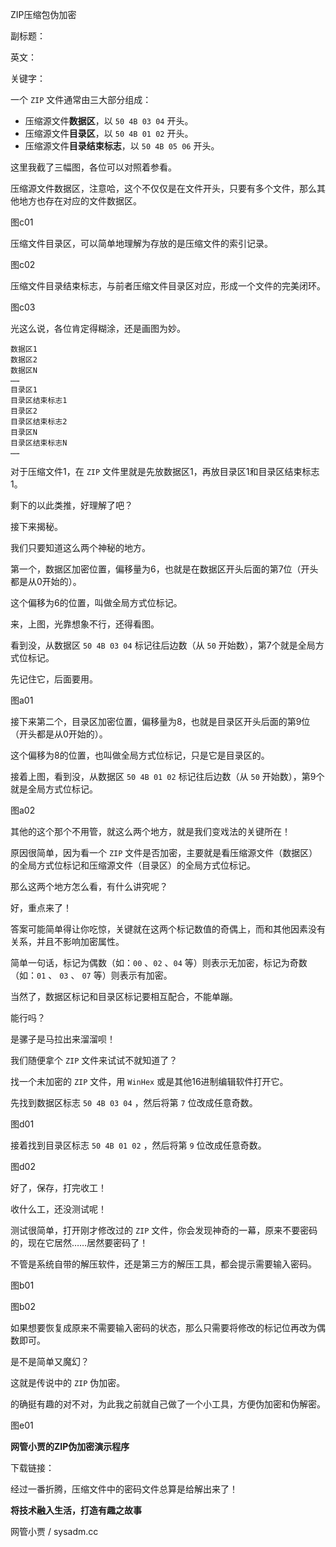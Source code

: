 ZIP压缩包伪加密

副标题：

英文：

关键字：













一个 `ZIP` 文件通常由三大部分组成：

* 压缩源文件**数据区**，以 `50 4B 03 04` 开头。
* 压缩源文件**目录区**，以 `50 4B 01 02` 开头。
* 压缩源文件**目录结束标志**，以 `50 4B 05 06` 开头。



这里我截了三幅图，各位可以对照着参看。



压缩源文件数据区，注意哈，这个不仅仅是在文件开头，只要有多个文件，那么其他地方也存在对应的文件数据区。

图c01



压缩文件目录区，可以简单地理解为存放的是压缩文件的索引记录。

图c02



压缩文件目录结束标志，与前者压缩文件目录区对应，形成一个文件的完美闭环。

图c03



光这么说，各位肯定得糊涂，还是画图为妙。

```
数据区1
数据区2
数据区N
……
目录区1
目录区结束标志1
目录区2
目录区结束标志2
目录区N
目录区结束标志N
……
```



对于压缩文件1，在 `ZIP` 文件里就是先放数据区1，再放目录区1和目录区结束标志1。

剩下的以此类推，好理解了吧？



接下来揭秘。

我们只要知道这么两个神秘的地方。



第一个，数据区加密位置，偏移量为6，也就是在数据区开头后面的第7位（开头都是从0开始的）。

这个偏移为6的位置，叫做全局方式位标记。

来，上图，光靠想象不行，还得看图。

看到没，从数据区 `50 4B 03 04` 标记往后边数（从 `50` 开始数），第7个就是全局方式位标记。

先记住它，后面要用。

图a01



接下来第二个，目录区加密位置，偏移量为8，也就是目录区开头后面的第9位（开头都是从0开始的）。

这个偏移为8的位置，也叫做全局方式位标记，只是它是目录区的。

接着上图，看到没，从数据区 `50 4B 01 02` 标记往后边数（从 `50` 开始数），第9个就是全局方式位标记。

图a02



其他的这个那个不用管，就这么两个地方，就是我们变戏法的关键所在！

原因很简单，因为看一个 `ZIP` 文件是否加密，主要就是看压缩源文件（数据区）的全局方式位标记和压缩源文件（目录区）的全局方式位标记。

那么这两个地方怎么看，有什么讲究呢？

好，重点来了！

答案可能简单得让你吃惊，关键就在这两个标记数值的奇偶上，而和其他因素没有关系，并且不影响加密属性。

简单一句话，标记为偶数（如：`00` 、`02` 、`04` 等）则表示无加密，标记为奇数（如：`01` 、 `03` 、 `07` 等）则表示有加密。

当然了，数据区标记和目录区标记要相互配合，不能单蹦。



能行吗？

是骡子是马拉出来溜溜呗！

我们随便拿个 `ZIP` 文件来试试不就知道了？



找一个未加密的 `ZIP` 文件，用 `WinHex` 或是其他16进制编辑软件打开它。

先找到数据区标志 `50 4B 03 04` ，然后将第 `7` 位改成任意奇数。

图d01



接着找到目录区标志 `50 4B 01 02` ，然后将第 `9` 位改成任意奇数。

图d02



好了，保存，打完收工！

收什么工，还没测试呢！

测试很简单，打开刚才修改过的 `ZIP` 文件，你会发现神奇的一幕，原来不要密码的，现在它居然……居然要密码了！

不管是系统自带的解压软件，还是第三方的解压工具，都会提示需要输入密码。

图b01

图b02



如果想要恢复成原来不需要输入密码的状态，那么只需要将修改的标记位再改为偶数即可。

是不是简单又魔幻？

这就是传说中的 `ZIP` 伪加密。

的确挺有趣的对不对，为此我之前就自己做了一个小工具，方便伪加密和伪解密。

图e01



**网管小贾的ZIP伪加密演示程序**

下载链接：





经过一番折腾，压缩文件中的密码文件总算是给解出来了！









**将技术融入生活，打造有趣之故事**

网管小贾 / sysadm.cc
